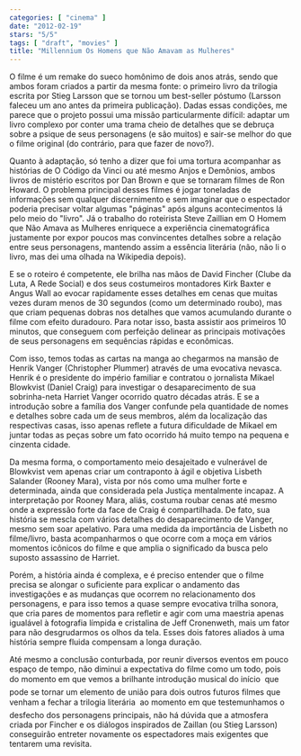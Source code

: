 ```yaml
---
categories: [ "cinema" ]
date: "2012-02-19"
stars: "5/5"
tags: [ "draft", "movies" ]
title: "Millennium Os Homens que Não Amavam as Mulheres"
---
```

O filme é um remake do sueco homônimo de dois anos atrás, sendo que ambos foram criados a partir da mesma fonte: o primeiro livro da trilogia escrita por Stieg Larsson que se tornou um best-seller póstumo (Larsson faleceu um ano antes da primeira publicação). Dadas essas condições, me parece que o projeto possui uma missão particularmente difícil: adaptar um livro complexo por conter uma trama cheio de detalhes que se debruça sobre a psique de seus personagens (e são muitos) e sair-se melhor do que o filme original (do contrário, para que fazer de novo?).

Quanto à adaptação, só tenho a dizer que foi uma tortura acompanhar as histórias de O Código da Vinci ou até mesmo Anjos e Demônios, ambos livros de mistério escritos por Dan Brown e que se tornaram filmes de Ron Howard. O problema principal desses filmes é jogar toneladas de informações sem qualquer discernimento e sem imaginar que o espectador poderia precisar voltar algumas "páginas" após alguns acontecimentos lá pelo meio do "livro". Já o trabalho do roteirista Steve Zaillian em O Homem que Não Amava as Mulheres enriquece a experiência cinematográfica justamente por expor poucos mas convincentes detalhes sobre a relação entre seus personagens, mantendo assim a essência literária (não, não li o livro, mas dei uma olhada na Wikipedia depois).

E se o roteiro é competente, ele brilha nas mãos de David Fincher (Clube da Luta, A Rede Social) e dos seus costumeiros montadores Kirk Baxter e Angus Wall ao evocar rapidamente esses detalhes em cenas que muitas vezes duram menos de 30 segundos (como um determinado roubo), mas que criam pequenas dobras nos detalhes que vamos acumulando durante o filme com efeito duradouro. Para notar isso, basta assistir aos primeiros 10 minutos, que conseguem com perfeição delinear as principais motivações de seus personagens em sequências rápidas e econômicas.

Com isso, temos todas as cartas na manga ao chegarmos na mansão de Henrik Vanger (Christopher Plummer) através de uma evocativa nevasca. Henrik é o presidente do império familiar e contratou o jornalista Mikael Blowkvist (Daniel Craig) para investigar o desaparecimento de sua sobrinha-neta Harriet Vanger ocorrido quatro décadas atrás. E se a introdução sobre a família dos Vanger confunde pela quantidade de nomes e detalhes sobre cada um de seus membros, além da localização das respectivas casas, isso apenas reflete a futura dificuldade de Mikael em juntar todas as peças sobre um fato ocorrido há muito tempo na pequena e cinzenta cidade.

Da mesma forma, o comportamento meio desajeitado e vulnerável de Blowkvist vem apenas criar um contraponto à ágil e objetiva Lisbeth Salander (Rooney Mara), vista por nós como uma mulher forte e determinada, ainda que considerada pela Justiça mentalmente incapaz. A interpretação por Rooney Mara, aliás, costuma roubar cenas até mesmo onde a expressão forte da face de Craig é compartilhada. De fato, sua história se mescla com vários detalhes do desaparecimento de Vanger, mesmo sem soar apelativo. Para uma medida da importância de Lisbeth no filme/livro, basta acompanharmos o que ocorre com a moça em vários momentos icônicos do filme e que amplia o significado da busca pelo suposto assassino de Harriet.

Porém, a história ainda é complexa, e é preciso entender que o filme precisa se alongar o suficiente para explicar o andamento das investigações e as mudanças que ocorrem no relacionamento dos personagens, e para isso temos a quase sempre evocativa trilha sonora, que cria pares de momentos para refletir e agir com uma maestria apenas igualável à fotografia límpida e cristalina de Jeff Cronenweth, mais um fator para não desgrudarmos os olhos da tela. Esses dois fatores aliados à uma história sempre fluida compensam a longa duração.

Até mesmo a conclusão conturbada, por reunir diversos eventos em pouco espaço de tempo, não diminui a expectativa do filme como um todo, pois do momento em que vemos a brilhante introdução musical do início  que pode se tornar um elemento de união para dois outros futuros filmes que venham a fechar a trilogia literária  ao momento em que testemunhamos o desfecho dos personagens principais, não há dúvida que a atmosfera criada por Fincher e os diálogos inspirados de Zaillan (ou Stieg Larsson) conseguirão entreter novamente os espectadores mais exigentes que tentarem uma revisita.

